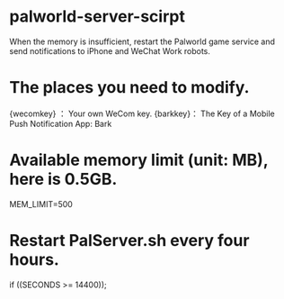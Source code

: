 # palworld-server-scirpt
When the memory is insufficient, restart the Palworld game service and send notifications to iPhone and WeChat Work robots.

# The places you need to modify.
{wecomkey} ： Your own WeCom key.
{barkkey}：  The Key of a Mobile Push Notification App: Bark

# Available memory limit (unit: MB), here is 0.5GB.
MEM_LIMIT=500

# Restart PalServer.sh every four hours.
if ((SECONDS >= 14400));

